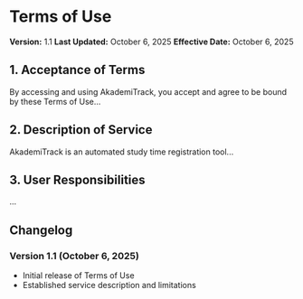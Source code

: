 # Terms of Use

**Version:** 1.1
**Last Updated:** October 6, 2025
**Effective Date:** October 6, 2025

## 1. Acceptance of Terms

By accessing and using AkademiTrack, you accept and agree to be bound by these Terms of Use...

## 2. Description of Service

AkademiTrack is an automated study time registration tool...

## 3. User Responsibilities

...

## Changelog

### Version 1.1 (October 6, 2025)
- Initial release of Terms of Use
- Established service description and limitations
